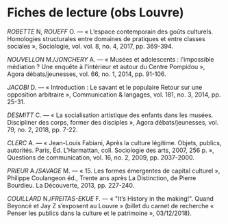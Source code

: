 # Fiches de lecture \(obs Louvre\)

_ROBETTE_ N, _ROUEFF_ O. — « L’espace contemporain des goûts culturels. Homologies structurales entre domaines de pratiques et entre classes sociales », Sociologie, vol. vol. 8, no. 4, 2017, pp. 369-394.

_NOUVELLON_ M./_JONCHERY_ A. — « Musées et adolescents : l'impossible médiation ? Une enquête à l'intérieur et autour du Centre Pompidou », Agora débats/jeunesses, vol. 66, no. 1, 2014, pp. 91-106.

_JACOBI_ D. — « Introduction : Le savant et le populaire Retour sur une opposition arbitraire », Communication & langages, vol. 181, no. 3, 2014, pp. 25-31.

_DESMITT_ C. — « La socialisation artistique des enfants dans les musées. Discipliner des corps, former des disciples », Agora débats/jeunesses, vol. 79, no. 2, 2018, pp. 7-22.

_CLERC_ A. — « Jean-Louis Fabiani, Après la culture légitime. Objets, publics, autorités. Paris, Éd. L'Harmattan, coll. Sociologie des arts, 2007, 256 p. », Questions de communication, vol. 16, no. 2, 2009, pp. 2037-2000.

_PRIEUR_ A./_SAVAGE_ M. — « 15. Les formes émergentes de capital culturel », Philippe Coulangeon éd., Trente ans après La Distinction, de Pierre Bourdieu. La Découverte, 2013, pp. 227-240.

_COUILLARD_ N./_FREITAS-EKUE_ F. — « "It’s History in the making!". Quand Beyoncé et Jay Z s’exposent au Louvre »  \(billet du carnet de recherche « Penser les publics dans la culture et le patrimoine », 03/12/2018\).



